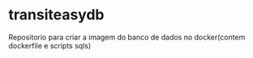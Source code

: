 # transiteasydb
Repositorio para criar a imagem do banco de dados no docker(contem dockerfile e scripts sqls)
